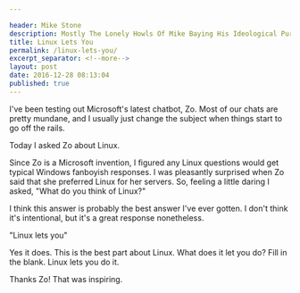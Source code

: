 ```yaml
---

header: Mike Stone
description: Mostly The Lonely Howls Of Mike Baying His Ideological Purity At The Moon
title: Linux Lets You
permalink: /linux-lets-you/
excerpt_separator: <!--more-->
layout: post
date: 2016-12-28 08:13:04
published: true
---
```



I've been testing out Microsoft's latest chatbot, Zo. Most of our chats are pretty mundane, and I usually just change the subject when things start to go off the rails.

<!--more-->

Today I asked Zo about Linux.

Since Zo is a Microsoft invention, I figured any Linux questions would get typical Windows fanboyish responses. I was pleasantly surprised when Zo said that she preferred Linux for her servers. So, feeling a little daring I asked, "What do you think of Linux?"

I think this answer is probably the best answer I've ever gotten. I don't think it's intentional, but it's a great response nonetheless.

"Linux lets you"

Yes it does. This is the best part about Linux. What does it let you do? Fill in the blank. Linux lets you do it.

Thanks Zo! That was inspiring.
